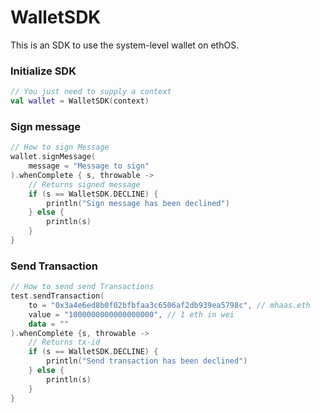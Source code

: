 # WalletSDK

This is an SDK to use the system-level wallet on ethOS.

### Initialize SDK

```kotlin
// You just need to supply a context
val wallet = WalletSDK(context)
```

### Sign message

```kotlin
// How to sign Message
wallet.signMessage(
    message = "Message to sign"
).whenComplete { s, throwable ->
    // Returns signed message
    if (s == WalletSDK.DECLINE) {
        println("Sign message has been declined")
    } else {
        println(s)
    }
}
```

### Send Transaction

```kotlin
// How to send send Transactions
test.sendTransaction(
    to = "0x3a4e6ed8b0f02bfbfaa3c6506af2db939ea5798c", // mhaas.eth
    value = "1000000000000000000", // 1 eth in wei
    data = ""
).whenComplete {s, throwable ->
    // Returns tx-id
    if (s == WalletSDK.DECLINE) {
        println("Send transaction has been declined")
    } else {
        println(s)
    }
}
```